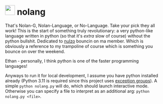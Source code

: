 # <span><img src="https://i.ibb.co/T18gqfk/2.png" width="32px"></span> nolang

That's Nolan-G, Nolan-Language, or No-Language. Take your pick they all work! This is the start of something truly revolutionary: a very python-like language written in python (so that it's *extra* slow of course) without the python bullshit. Dedicated to [nulzo](https://github.com/nulzo) bouncin on ma member. Which is obviously a reference to my trampoline of course which is something you bounce on over the weekend. 

Ethan - personally, I think python is one of the faster programming languages!

Anyways to run it for local development, I assume you have python installed already (Python 3.11 is required since this project uses [exception groups](https://docs.python.org/3/library/exceptions.html#exception-groups)). A simple `python nolang.py` will do, which should launch interactive mode. Otherwise you can specify a file to interpret as an additional arg: `python nolang.py <file>`.
